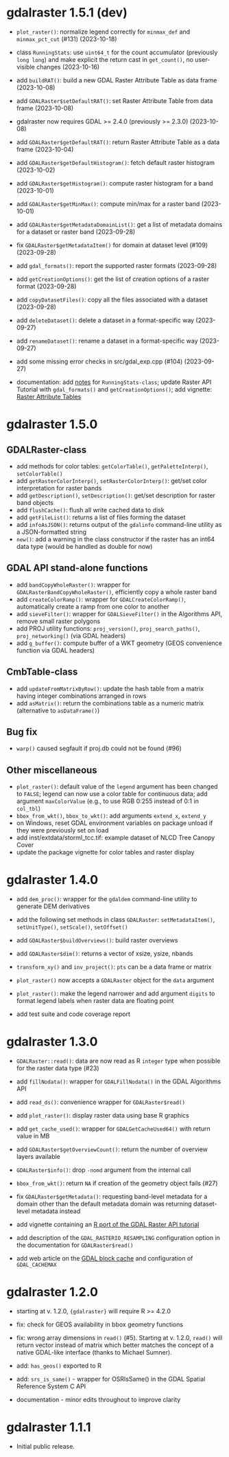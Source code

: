# gdalraster 1.5.1 (dev)

* `plot_raster()`: normalize legend correctly for `minmax_def` and `minmax_pct_cut` (#131) (2023-10-18)

* class `RunningStats`: use `uint64_t` for the count accumulator (previously `long long`) and make explicit the return cast in `get_count()`, no user-visible changes (2023-10-16)

* add `buildRAT()`: build a new GDAL Raster Attribute Table as data frame (2023-10-08)

* add `GDALRaster$setDefaultRAT()`: set Raster Attribute Table from data frame (2023-10-08)

* gdalraster now requires GDAL >= 2.4.0 (previously >= 2.3.0) (2023-10-08)

* add `GDALRaster$getDefaultRAT()`: return Raster Attribute Table as a data frame (2023-10-04)

* add `GDALRaster$getDefaultHistogram()`: fetch default raster histogram (2023-10-02)

* add `GDALRaster$getHistogram()`: compute raster histogram for a band (2023-10-01)

* add `GDALRaster$getMinMax()`: compute min/max for a raster band (2023-10-01)

* add `GDALRaster$getMetadataDomainList()`: get a list of metadata domains for a dataset or raster band (2023-09-28)

* fix `GDALRaster$getMetadataItem()` for domain at dataset level (#109) (2023-09-28)

* add `gdal_formats()`: report the supported raster formats (2023-09-28)

* add `getCreationOptions()`: get the list of creation options of a raster format (2023-09-28)

* add `copyDatasetFiles()`: copy all the files associated with a dataset (2023-09-28)

* add `deleteDataset()`: delete a dataset in a format-specific way (2023-09-27)

* add `renameDataset()`: rename a dataset in a format-specific way (2023-09-27)

* add some missing error checks in src/gdal_exp.cpp (#104) (2023-09-27) 

* documentation: add [notes](https://usdaforestservice.github.io/gdalraster/reference/RunningStats-class.html#note) for `RunningStats-class`; update Raster API Tutorial with `gdal_formats()` and `getCreationOptions()`; add vignette: [Raster Attribute Tables](https://usdaforestservice.github.io/gdalraster/articles/raster-attribute-tables.html)

# gdalraster 1.5.0

## GDALRaster-class

* add methods for color tables: `getColorTable()`, `getPaletteInterp()`, `setColorTable()`
* add `getRasterColorInterp()`, `setRasterColorInterp()`: get/set color interpretation for raster bands
* add `getDescription()`, `setDescription()`: get/set description for raster band objects
* add `flushCache()`: flush all write cached data to disk
* add `getFileList()`: returns a list of files forming the dataset
* add `infoAsJSON()`: returns output of the `gdalinfo` command-line utility as a JSON-formatted string
* `new()`: add a warning in the class constructor if the raster has an int64 data type (would be handled as double for now)

## GDAL API stand-alone functions

* add `bandCopyWholeRaster()`: wrapper for `GDALRasterBandCopyWholeRaster()`, efficiently copy a whole raster band
* add `createColorRamp()`: wrapper for `GDALCreateColorRamp()`, automatically create a ramp from one color to another
* add `sieveFilter()`: wrapper for `GDALSieveFilter()` in the Algorithms API, remove small raster polygons
* add PROJ utility functions: `proj_version()`, `proj_search_paths()`, `proj_networking()` (via GDAL headers)
* add `g_buffer()`: compute buffer of a WKT geometry (GEOS convenience function via GDAL headers)

## CmbTable-class

* add `updateFromMatrixByRow()`: update the hash table from a matrix having integer combinations arranged in rows
* add `asMatrix()`: return the combinations table as a numeric matrix (alternative to `asDataFrame()`)

## Bug fix

* `warp()` caused segfault if proj.db could not be found (#96)

## Other miscellaneous

* `plot_raster()`: default value of the `legend` argument has been changed to `FALSE`; legend can now use a color table for continuous data; add argument `maxColorValue` (e.g., to use RGB 0:255 instead of 0:1 in `col_tbl`)
* `bbox_from_wkt()`, `bbox_to_wkt()`: add arguments `extend_x`, `extend_y`
* on Windows, reset GDAL environment variables on package unload if they were previously set on load
* add inst/extdata/storml_tcc.tif: example dataset of NLCD Tree Canopy Cover
* update the package vignette for color tables and raster display


# gdalraster 1.4.0

* add `dem_proc()`: wrapper for the `gdaldem` command-line utility to generate DEM derivatives

* add the following set methods in class `GDALRaster`: `setMetadataItem()`, `setUnitType()`, `setScale()`, `setOffset()`

* add `GDALRaster$buildOverviews()`: build raster overviews

* add `GDALRaster$dim()`: returns a vector of xsize, ysize, nbands

* `transform_xy()` and `inv_project()`: `pts` can be a data frame or matrix

* `plot_raster()` now accepts a `GDALRaster` object for the `data` argument

* `plot_raster()`: make the legend narrower and add argument `digits` to format legend labels when raster data are floating point

* add test suite and code coverage report


# gdalraster 1.3.0

* `GDALRaster::read()`: data are now read as R `integer` type when possible for the raster data type (#23)

* add `fillNodata()`: wrapper for `GDALFillNodata()` in the GDAL Algorithms API

* add `read_ds()`: convenience wrapper for `GDALRaster$read()`

* add `plot_raster()`: display raster data using base R graphics

* add `get_cache_used()`: wrapper for `GDALGetCacheUsed64()` with return value in MB

* add `GDALRaster$getOverviewCount()`: return the number of overview layers available

* `GDALRaster$info()`: drop `-nomd` argument from the internal call

* `bbox_from_wkt()`: return `NA` if creation of the geometry object fails (#27)

* fix `GDALRaster$getMetadata()`: requesting band-level metadata for a domain other than the default metadata domain was returning dataset-level metadata instead

* add vignette containing an [R port of the GDAL Raster API tutorial](https://usdaforestservice.github.io/gdalraster/articles/raster-api-tutorial.html)

* add description of the `GDAL_RASTERIO_RESAMPLING` configuration option in the documentation for `GDALRaster$read()`

* add web article on the [GDAL block cache](https://usdaforestservice.github.io/gdalraster/articles/gdal-block-cache.html) and configuration of `GDAL_CACHEMAX`


# gdalraster 1.2.0

* starting at v. 1.2.0, `{gdalraster}` will require R >= 4.2.0

* fix: check for GEOS availability in bbox geometry functions

* fix: wrong array dimensions in `read()` (#5). Starting at v. 1.2.0, `read()` will return vector instead of matrix which better matches the concept of a native GDAL-like interface (thanks to Michael Sumner).

* add: `has_geos()` exported to R

* add: `srs_is_same()` - wrapper for OSRIsSame() in the GDAL Spatial Reference System C API

* documentation - minor edits throughout to improve clarity


# gdalraster 1.1.1

* Initial public release.
